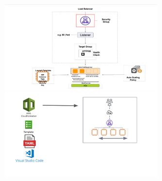 ![Architecture_of_Template](01_Architecture_of_Template.png)
![Architecture_of_Template](02_Architecture_of_Template.png)
